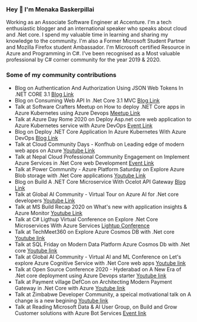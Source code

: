 ### Hey 👋 I'm Menaka Baskerpillai

Working as an Associate Software Engineer at Accenture. I'm a tech enthusiastic blogger and an international speaker who speaks about cloud and .Net core. I spend my valuable time in learning and sharing my knowledge to the community. I'm also a Former Microsoft Student Partner and Mozilla Firefox student Ambassador. I'm Microsoft certified Resource in Azure and Programming in C#. I've been recognised as a Most valuable professional by C# corner community for the year 2019 & 2020.


### Some of my community contributions
* Blog on Authentication And Authorization Using JSON Web Tokens In .NET CORE 3.1 [Blog Link](https://www.c-sharpcorner.com/article/authentication-and-authorization-using-json-web-tokens-in-net-core-3-1/)
* Blog on Consuming Web API In .Net Core 3.1 MVC [Blog Link](https://www.c-sharpcorner.com/article/consuming-web-api-in-net-core-3-1-mvc/)
* Talk at Software Crafters Meetup on How to deploy .NET Core apps in Azure Kubernetes using Azure Devops [Meetup Link](https://www.meetup.com/softwarecrafters/events/271016398)
* Talk at Azure Day Rome 2020 on Deploy Asp.net core web application to Azure Kubernetes service with Azure DevOps [Event Link](https://azureday.it/speakers/)
* Blog on Deploy .NET Core Application In Azure Kubernetes With Azure DevOps [Blog Link](https://www.c-sharpcorner.com/article/deploy-net-core-application-in-azure-kubernetes-with-azure-devops/)
* Talk at Cloud Community Days - Konfhub on Leading edge of modern web apps on Azure [Youtube Link](https://www.youtube.com/watch?v=GbWZFHwmkDU&feature=youtu.be)
* Talk at Nepal Cloud Professional Community Engagement on Implement Azure Services in .Net Core web Development [Event Link](https://twitter.com/NepalCloudPro/status/1276580133768290304/)
* Talk at Power Community - Azure Platform Saturday on Explore Azure Blob storage with .Net Core applications [Youtube Link](https://www.youtube.com/watch?v=Gko6rmxVE1A)
* Blog on Build A .NET Core Microservice With Ocelot API Gateway [Blog Link](https://www.c-sharpcorner.com/article/build-a-micro/)
* Talk at Global AI Community - Virtual Tour on Azure AI for .Net core developers [Youtube Link](https://www.youtube.com/watch?v=qFu5uFRUMwI)
* Talk at MS Build Recap 2020 on What's new with application insights & Azure Monitor [Youtube Link](https://www.youtube.com/watch?v=V7z_1f3F_1g)
* Talk at C# Ligthup Virtual Conference on Explore .Net Core Microservices With Azure Services [Lightup Conference](https://www.2020twenty.net/lightup/)
* Talk at TechMeet360 on Explore Azure Cosmos DB with .Net core  [Youtube link](https://youtu.be/kV5p1XU6s3I)
* Talk at SQL Friday on Modern Data Platform Azure Cosmos Db with .Net core  [Youtube link](https://youtu.be/5d5yOqATqvg)
* Talk at Global AI Community - Virtual AI and ML Conference on Let's explore Azure Cognitive Service with .Net Core web apps  [Youtube link](https://www.youtube.com/channel/UC4Edy8HetfbN5LCje5Oqqcg/)
* Talk at Open Source Conference 2020 - Hyderabad on A New Era of .Net core deployment using Azure Devops starter  [Youtube link](https://www.youtube.com/watch?v=GtAouGq_7zQ)
* Talk at Payment village DefCon on Architecting Modern Payment Gateway in .Net Core with Azure  [Youtube link](https://youtu.be/jqjBfp304oI)
* Talk at Zimbabwe Developer Community, a speical motivational talk on A change is a new begining  [Youtube link](https://youtu.be/2opGprJ_K8Y)
* Talk at Reading Microsoft Data & AI User Group, on Build and Grow Customer solutions with Azure Bot Services [Event link](https://www.meetup.com/Reading-Microsoft-Data-Platform-User-Group/events/269133606/)


<!--
**MenakaBasker/MenakaBasker** is a ✨ _special_ ✨ repository because its `README.md` (this file) appears on your GitHub profile.

Here are some ideas to get you started:

- 🔭 I’m currently working on ...
- 🌱 I’m currently learning ...
- 👯 I’m looking to collaborate on ...
- 🤔 I’m looking for help with ...
- 💬 Ask me about ...
- 📫 How to reach me: ...
- 😄 Pronouns: ...
- ⚡ Fun fact: ...
-->
